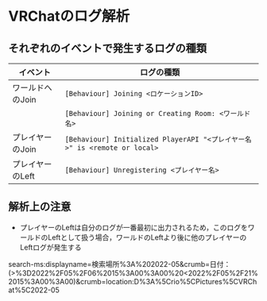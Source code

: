 # VRChatのログ解析

## それぞれのイベントで発生するログの種類

|イベント|ログの種類|
|---|---|
|ワールドへのJoin| `[Behaviour] Joining <ロケーションID>` |
|| `[Behaviour] Joining or Creating Room: <ワールド名>` |
|プレイヤーのJoin| `[Behaviour] Initialized PlayerAPI "<プレイヤー名>" is <remote or local>`|
|プレイヤーのLeft| `[Behaviour] Unregistering <プレイヤー名>` |

## 解析上の注意

- プレイヤーのLeftは自分のログが一番最初に出力されるため，このログをワールドのLeftとして扱う場合，ワールドのLeftより後に他のプレイヤーのLeftログが発生する

search-ms:displayname=検索場所%3A%202022-05&crumb=日付：(>%3D2022%2F05%2F06%2015%3A00%3A00%20<2022%2F05%2F21%2015%3A00%3A00)&crumb=location:D%3A%5Crio%5CPictures%5CVRChat%5C2022-05
